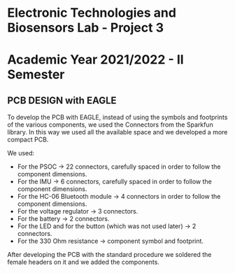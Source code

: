 # Electronic Technologies and Biosensors Lab - Project 3
# Academic Year 2021/2022 - II Semester

## PCB DESIGN with EAGLE 


To develop the PCB with EAGLE, instead of using the symbols and footprints of the various components, we used the Connectors from the Sparkfun library.
In this way we used all the available space and we developed a more compact PCB.

We used:
- For the PSOC -> 22 connectors, carefully spaced in order to follow the component dimensions.
- For the IMU -> 6 connectors, carefully spaced in order to follow the component dimensions.
- For the HC-06 Bluetooth module -> 4 connectors in order to follow the component dimensions.
- For the voltage regulator -> 3 connectors.
- For the battery -> 2 connectors.
- For the LED and for the button (which was not used later) -> 2 connectors. 
- For the 330 Ohm resistance -> component symbol and footprint.  

After developing the PCB with the standard procedure we soldered the female headers on it and we added the components. 
